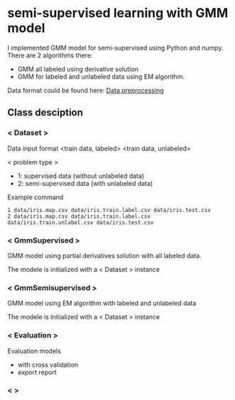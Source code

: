 # semi-supervised learning with GMM model

I implemented GMM model for semi-supervised using Python and numpy.
There are 2 algorithms there: 

- GMM all labeled using derivative solution
- GMM for labeled and unlabeled data using EM algorithm.

Data format could be found here: [Data preprocessing](https://github.com/nghiapickup/Data_for_Semisupervised.git)


## Class desciption

### < Dataset >
Data input format
    <problem type> <map file> <train data, labeled> <train data, unlabeled> <test data>
    
< problem type > 
- 1: supervised data (without unlabeled data)
- 2: semi-supervised data (with unlabeled data)

Example command
    
    1 data/iris.map.csv data/iris.train.label.csv data/iris.test.csv
    2 data/iris.map.csv data/iris.train.label.csv data/iris.train.unlabel.csv data/iris.test.csv

### < GmmSupervised >
GMM model using partial derivatives solution with all labeled data.

The modele is initialized with a < Dataset > instance

### < GmmSemisupervised >
GMM model using EM algorithm with labeled and unlabeled data

The modele is initialized with a < Dataset > instance

### < Evaluation >
Evaluation models
- with cross validation
- export report

### <  >
